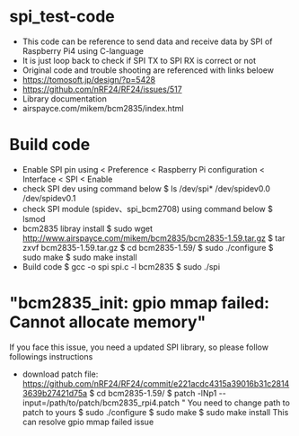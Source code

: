 # spi_test-code
- This code can be reference to send data and receive data by SPI of Raspberry Pi4 using C-language
- It is just loop back to check if SPI TX to SPI RX is correct or not
- Original code and trouble shooting are referenced with links beloew
- https://tomosoft.jp/design/?p=5428
- https://github.com/nRF24/RF24/issues/517
- Library documentation
- airspayce.com/mikem/bcm2835/index.html

# Build code
- Enable SPI pin using < Preference < Raspberry Pi configuration < Interface < SPI < Enable
- check SPI dev using command below
$ ls /dev/spi*
/dev/spidev0.0 /dev/spidev0.1
- check SPI module (spidev、spi_bcm2708) using command below
$ lsmod
- bcm2835 libray install
$ sudo wget http://www.airspayce.com/mikem/bcm2835/bcm2835-1.59.tar.gz
$ tar zxvf bcm2835-1.59.tar.gz
$ cd bcm2835-1.59/
$ sudo ./configure
$ sudo make
$ sudo make install
- Build code
$ gcc -o spi spi.c -l bcm2835
$ sudo ./spi

#  "bcm2835_init: gpio mmap failed: Cannot allocate memory" 
If you face this issue, you need a updated SPI library, so please follow followings instructions
- download patch file: https://github.com/nRF24/RF24/commit/e221acdc4315a39016b31c28143639b27421d75a
$ cd bcm2835-1.59/
$ patch -lNp1 --input=/path/to/patch/bcm2835_rpi4.patch " You need to change path to patch to yours
$ sudo ./configure
$ sudo make
$ sudo make install
This can resolve gpio mmap failed issue 
